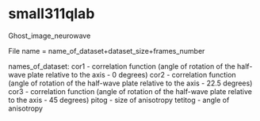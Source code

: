 # small311qlab
Ghost_image_neurowave

File name = name_of_dataset+dataset_size+frames_number

names_of_dataset:
cor1 - correlation function (angle of rotation of the half-wave plate relative to the axis - 0 degrees) 
cor2 - correlation function (angle of rotation of the half-wave plate relative to the axis - 22.5 degrees) 
cor3 - correlation function (angle of rotation of the half-wave plate relative to the axis - 45 degrees) 
pitog - size of anisotropy
tetitog - angle of anisotropy
